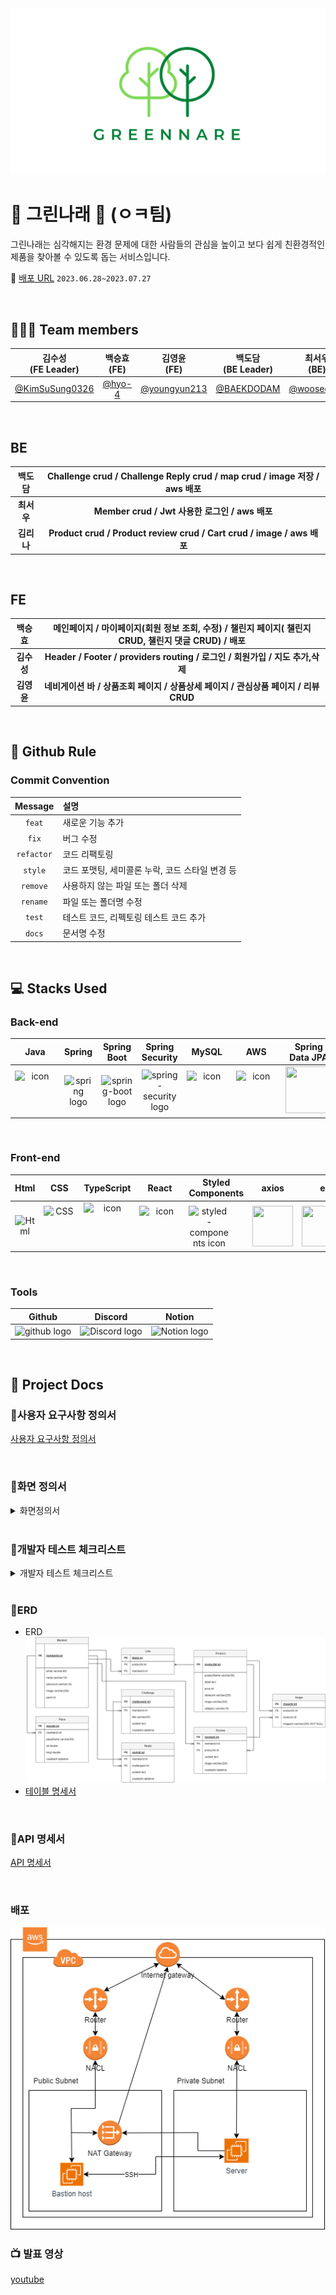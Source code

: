 <img src="img/greennare.png"/>

# 🌱 그린나래 🌱 (ㅇㅋ팀)
그린나래는 심각해지는 환경 문제에 대한 사람들의 관심을 높이고 보다 쉽게 친환경적인 제품을 찾아볼 수 있도록 돕는 서비스입니다. 

🔖 [배포 URL](https://codestates-seb.github.io/seb44_main_026/) `2023.06.28~2023.07.27`


</br>

## 🧑‍🤝‍🧑 Team members
| 김수성<br>(FE Leader) | 백승효<br>(FE) | 김영윤<br>(FE) | 백도담<br>(BE Leader) | 최서우<br>(BE) | 김리나<br>(BE) |
|:--------:| :--------: | :--------: | :--------: | :--------: |  :--------: |
|[@KimSuSung0326](https://github.com/KimSuSung0326) | [@hyo-4](https://github.com/hyo-4) | [@youngyun213](https://github.com/youngyun213) |  [@BAEKDODAM](https://github.com/BAEKDODAM)  |[@wooseoboy](https://github.com/wooseoboy)  | [@LinaKK](https://github.com/LinaKK) |


</br>

## BE

| 백도담 | Challenge crud / Challenge Reply crud / map crud / image 저장 / aws 배포 |
|:--------:| :--------: |
| **최서우** | **Member crud / Jwt 사용한 로그인 / aws 배포** |
| **김리나** | **Product crud / Product review crud / Cart crud / image / aws 배포** |

</br>

## FE

| 백승효 | 메인페이지 / 마이페이지(회원 정보 조회, 수정) / 챌린지 페이지( 챌린지 CRUD, 챌린지 댓글 CRUD) / 배포 |
|:--------:| :--------: |
| **김수성** |  **Header / Footer / providers routing / 로그인 / 회원가입 / 지도 추가,삭제** |
| **김영윤** | **네비게이션 바 / 상품조회 페이지 / 상품상세 페이지 / 관심상품 페이지 /  리뷰 CRUD**  |

</br>


## 🔗 Github Rule

### Commit Convention

|  Message   | 설명                                                  |
| :--------: | :---------------------------------------------------- |
| `feat` | 새로운 기능 추가 |
| `fix` | 버그 수정 |
| `refactor` | 코드 리팩토링 |
| `style` | 코드 포맷팅, 세미콜론 누락, 코드 스타일 변경 등 |
| `remove` | 사용하지 않는 파일 또는 폴더 삭제 |
| `rename` | 파일 또는 폴더명 수정 |
| `test` | 테스트 코드, 리펙토링 테스트 코드 추가 |
| `docs` | 문서명 수정 |


</br>

## 💻 Stacks Used
### Back-end
|   Java   |   Spring   |   Spring Boot   |   Spring Security   |   MySQL   |   AWS   |   Spring Data JPA   |  JWT |
| :----------------------------------------------------------: | :----------------------------------------------------------: | :----------------------------------------------------------: | :----------------------------------------------------------: | :----------------------------------------------------------: | :----------------------------------------------------------: | :----------------------------------------------------------: | :----------------------------------------------------------: |
| <div style="display: flex; align-items: flex-start;"><img src="https://techstack-generator.vercel.app/java-icon.svg" alt="icon" width="65" height="65" /></div> | <img alt="spring logo" src="https://www.vectorlogo.zone/logos/springio/springio-icon.svg" height="50" width="50" > | <img alt="spring-boot logo" src="https://t1.daumcdn.net/cfile/tistory/27034D4F58E660F616" width="65" height="65" > |  <img alt="spring-security logo" width="60px" src="https://camo.githubusercontent.com/923e99a57f8a456fdade5f65b35ada254be277612ddc991afb702d8dfd880d4f/68747470733a2f2f63646e2e73696d706c6569636f6e732e6f72672f737072696e677365637572697479" width="85" height=auto > | <div style="display: flex; align-items: flex-start;"><img src="https://techstack-generator.vercel.app/mysql-icon.svg" alt="icon" width="65" height="65" /></div> | <div style="display: flex; align-items: flex-start;"><img src="https://techstack-generator.vercel.app/aws-icon.svg" alt="icon" width="65" height="65" /></div> |  <div><img src="https://camo.githubusercontent.com/5e5576796c5a9c459145c9f4aed898705cb7f2b34811057f9ebd2a458a63a573/68747470733a2f2f6e6f7469636f6e2d7374617469632e74616d6d6f6c6f2e636f6d2f6467676763726b78712f696d6167652f75706c6f61642f76313630393039343535312f6e6f7469636f6e2f676b636a63686c6f633766376b686c73797979792e706e67" width="75" height="75" /></div> | <div><img src = "https://user-images.githubusercontent.com/103114936/194072927-530fe608-9089-4aa1-bf3f-5a9df029800b.png" width="75" height="75" /></div> |


</br>

### Front-end
|     Html     |     CSS     |     TypeScript     |     React    |     Styled<br>Components     |     axios     |      esLint     | 
| :----------------------------------------------------------: | :----------------------------------------------------------: | :----------------------------------------------------------: | :----------------------------------------------------------: | :----------------------------------------------------------: | :----------------------------------------------------------: | :----------------------------------------------------------:|
| <img alt="Html" src ="https://upload.wikimedia.org/wikipedia/commons/thumb/6/61/HTML5_logo_and_wordmark.svg/440px-HTML5_logo_and_wordmark.svg.png" width="65" height="65" /> | <div style="display: flex; align-items: flex-start;"><img src="https://user-images.githubusercontent.com/111227745/210204643-4c3d065c-59ec-481d-ac13-cea795730835.png" alt="CSS" width="50" height="65" /></div> | <div style="display: flex; align-items: flex-start;"><img src="https://techstack-generator.vercel.app/ts-icon.svg" alt="icon" width="75" height="75" /></div> | <div style="display: flex; align-items: flex-start;"><img src="https://techstack-generator.vercel.app/react-icon.svg" alt="icon" width="65" height="65" /></div> | <div style="display: flex; align-items: flex-start;"><img src="https://styled-components.com/logo.png" alt="styled-components icon" width="65" height="65" /></div> | <div style="display: flex; align-items: flex-start;"><img src="https://axios-http.com/assets/logo.svg" width="65" height="65"/></div> | <div style="display: flex; align-items: flex-start;"><img src="https://img.shields.io/badge/ESLint-4B32C3?style=for-the-badge&logo=ESLint&logoColor=white" width="100" height="65" /></div> | 


</br>

### Tools
| Github | Discord | Notion | 
| :--------: | :--------: | :------: |
| <img alt="github logo" src="https://techstack-generator.vercel.app/github-icon.svg" width="65" height="65"> | <img alt="Discord logo" src="https://assets-global.website-files.com/6257adef93867e50d84d30e2/62595384e89d1d54d704ece7_3437c10597c1526c3dbd98c737c2bcae.svg" height="65" width="65"> | <img alt="Notion logo" src="https://www.notion.so/cdn-cgi/image/format=auto,width=640,quality=100/front-static/shared/icons/notion-app-icon-3d.png" height="65" width="65"> |

</br>

## 🔖 Project Docs
### 📍사용자 요구사항 정의서
[사용자 요구사항 정의서](img/%EC%A0%9C%EB%AA%A9%20%EC%97%86%EC%9D%8C%20634b0da392874d0880917369494d4ba3.csv)

</br>

### 📍화면 정의서
<details>
    <summary>화면정의서</summary>
    <br>
    <img src="img/Untitled%201.png" >
    <img src ="img/Untitled%202.png" >
    <img = "img/Untitled%203.png">
    <img src = "img/Untitled%204.png">
    <img src="img/Untitled%205.png">
    <img src="img/Untitled%206.png">
    <img src="img/Untitled%207.png">
</details>

</br>

### 📍개발자 테스트 체크리스트
<details>
    <summary>개발자 테스트 체크리스트</summary>
    <br>
    
    | no | 카테고리 | 설명 | 결과 | 비고 |
    | --- | --- | --- | --- | --- |
    | 1 | 회원가입 | 회원가입을 할 수 있다. | O |  |
    | 2 | 회원가입 | 회원가입 시에 올바른 데이터를 입력받았는가 | O |  |
    | 3 | 로그인 | 등록된 회원 정보와 일치하는 정보로 로그인에 성공한다 | O |  |
    | 4 | 회원 정보 | 로그인 된 계정의 회원 정보를 조회할 수 있다 | O |  |
    | 5 | 회원 정보 | 로그인 된 계정의 회원 정보를 수정할 수 있다 | O |  |
    | 6 | shop | 판매 물품 리스트를 조회할 수 있다 | O |  |
    | 7 | shop | 판매 물품 리스트에서 물품을 선택하면 해당 물품의 상세페이지를 조회할 수 있다 | O |  |
    | 8 | shop | 물품 상세 페이지에서 리뷰를 확인할 수 있다 | O |  |
    | 9 | shop | 물품 상세 페이지에서 상품을 관심 상품에 등록할 수 있다(좋아요 기능) | O |  |
    | 10 | shop | 물품구매를 선택하면 실제 물품 판매 사이트로 접속할 수 있다 | X |  |
    | 11 | shop | 물품 구매 후 리뷰를 작성할 수 있다 | O |  |
    | 12 | shop | 작성한 리뷰를 수정할 수 있다 | O |  |
    | 13 | shop | 관심등록을 취소할수있다 | O |  |
    | 14 | shop | 리뷰를 작성하면 포인트를 얻을 수 있다 | O |  |
    | 15 | shop | 카테고리에 따라 물품을 조회할 수 있다 | O |  |
    | 16 | shop | 광고 배너와 물품 배너를 조회할 수 있다. | O |  |
    | 17 | shop | 배너의 물품을 선택하면 해당 물품의 상세페이지를 조회할수있다 | X |  |
    | 18 | 게시판 | 챌린지 리스트를 조회할 수 있다 | O |  |
    | 19 | 게시판 | 챌린지 상세 페이지를 조회할 수 있다 | O |  |
    | 20 | 게시판 | 챌린지를 등록할 수 있다(등록 시 포인트 차감) | O |  |
    | 21 | 게시판 | 챌린지를 수정할 수  있다 | O |  |
    | 22 | 게시판 | 챌린지를 삭제할 수 있다 | O |  |
    | 23 | 게시판 | 챌린지에 댓글을 등록할 수 있다 | O |  |
    | 24 | 게시판 | 챌린지에 댓글을 등록하면(챌린지 참여) 포인트를 얻을 수 있다 | O |  |
    | 25 | 게시판 | 챌린지 댓글을 수정할 수 있다 | O |  |
    | 26 | 지도 | 지도에서 매장 위치를 확인할 수 있다 | O |  |
    | 27 | 지도 | 지도에 매장을 추가할 수 있다 | O |  |
    | 28 | 지도 | 지도에 추가한 매장을 삭제할 수 있다 | O |  |
    
</details>

</br>

### 📍ERD
- ERD
    ![ERD](img/ok.drawio.png)
- [테이블 명세서](img/greennare%20(1)%2007440236f2b0433fada35c40253b025e.csv)

</br>

### 📍API 명세서
[API 명세서](https://greennare-cloud-run-hi2lhamh6q-du.a.run.app/swagger-ui/index.html#/)

</br>

### 배포
<img src="img/%25EC%25A0%259C%25EB%25AA%25A9_%25EC%2597%2586%25EB%258A%2594_%25EB%258B%25A4%25EC%259D%25B4%25EC%2596%25B4%25EA%25B7%25B8%25EB%259E%25A8.drawio.png">

</br>

###  📺 발표 영상
[youtube](https://www.youtube.com/watch?v=4bbhDQS89nQ)

</br>
